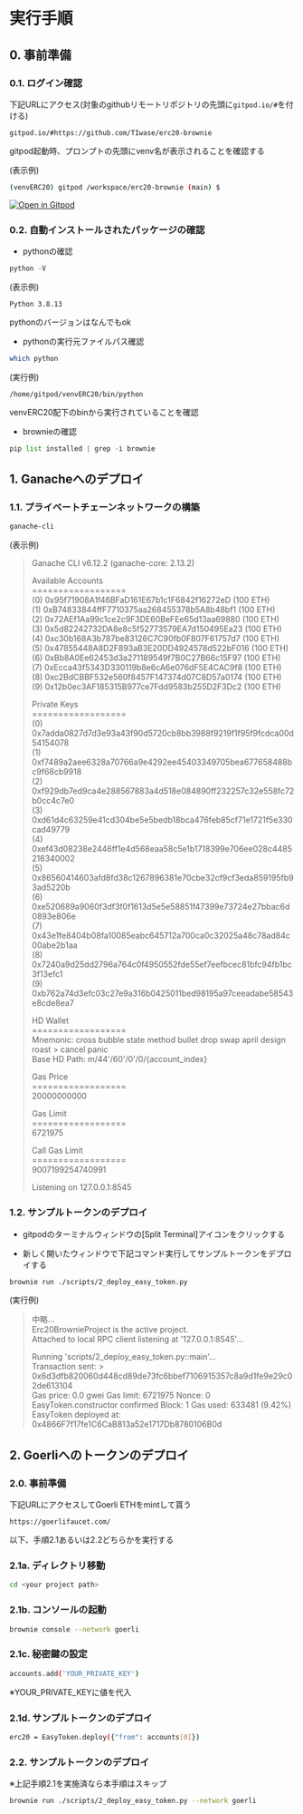 # 実行手順
## 0. 事前準備
### 0.1. ログイン確認

下記URLにアクセス(対象のgithubリモートリポジトリの先頭に```gitpod.io/#```を付ける)  

```
gitpod.io/#https://github.com/TIwase/erc20-brownie
```
gitpod起動時、プロンプトの先頭にvenv名が表示されることを確認する  

(表示例)
```bash
(venvERC20) gitpod /workspace/erc20-brownie (main) $
```
[![Open in Gitpod](https://gitpod.io/button/open-in-gitpod.svg)](https://gitpod.io/#https://github.com/TIwase/erc20-brownie)  

### 0.2. 自動インストールされたパッケージの確認
- pythonの確認  
```python
python -V
```
(表示例)

```
Python 3.8.13
```
pythonのバージョンはなんでもok  

- pythonの実行元ファイルパス確認  
```bash
which python
```
(実行例)
```
/home/gitpod/venvERC20/bin/python
```

venvERC20配下のbinから実行されていることを確認  

- brownieの確認  
```python
pip list installed | grep -i brownie
```

## 1. Ganacheへのデプロイ
### 1.1. プライベートチェーンネットワークの構築
```bash
ganache-cli
```
(表示例)

> Ganache CLI v6.12.2 (ganache-core: 2.13.2)
> 
> Available Accounts  
> \==================  
> (0) 0x95f71908A1f46BFaD161E67b1c1F6842f16272eD (100 ETH)  
> (1) 0xB74833844ffF7710375aa268455378b5A8b48bf1 (100 ETH)  
> (2) 0x72AEf1Aa99c1ce2c9F3DE60BeFEe65d13aa69880 (100 ETH)  
> (3) 0x5d82242732DA8e8c5f52773579EA7d150495Ea23 (100 ETH)  
> (4) 0xc30b168A3b787be83126C7C90fb0F807F61757d7 (100 ETH)  
> (5) 0x47855448A8D2F893aB3E20DD4924578d522bF016 (100 ETH)  
> (6) 0xBb8A0Ee62453d3a271189549f7B0C27B66c15F97 (100 ETH)  
> (7) 0xEcca43f5343D330119b8e6cA6e076dF5E4CAC9f8 (100 ETH)  
> (8) 0xc2BdCBBF532e560f8457F147374d07C8D57a0174 (100 ETH)  
> (9) 0x12b0ec3AF185315B977ce7Fdd9583b255D2F3Dc2 (100 ETH)  
> 
> Private Keys  
> \==================  
> (0) 0x7adda0827d7d3e93a43f90d5720cb8bb3988f9219f1f95f9fcdca00d54154078  
> (1) 0xf7489a2aee6328a70766a9e4292ee45403349705bea677658488bc9f68cb9918  
> (2) 0xf929db7ed9ca4e288567883a4d518e084890ff232257c32e558fc72b0cc4c7e0  
> (3) 0xd61d4c63259e41cd304be5e5bedb18bca476feb85cf71e1721f5e330cad49779  
> (4) 0xef43d08238e2446ff1e4d568eaa58c5e1b1718399e706ee028c4485216340002  
> (5) 0x86560414603afd8fd38c1267896381e70cbe32cf9cf3eda859195fb93ad5220b  
> (6) 0xe520689a9060f3df3f0f1613d5e5e58851f47399e73724e27bbac6d0893e806e  
> (7) 0x43e1fe8404b08fa10085eabc645712a700ca0c32025a48c78ad84c00abe2b1aa  
> (8) 0x7240a9d25dd2796a764c0f4950552fde55ef7eefbcec81bfc94fb1bc3f13efc1  
> (9) 0xb762a74d3efc03c27e9a316b0425011bed98195a97ceeadabe58543e8cde8ea7  
> 
> HD Wallet  
> \==================  
> Mnemonic:      cross bubble state method bullet drop swap april design  
> roast   > cancel panic  
> Base HD Path:  m/44'/60'/0'/0/{account_index}  
> 
> Gas Price  
> \==================  
> 20000000000  
> 
> Gas Limit  
> \==================  
> 6721975  
> 
> Call Gas Limit  
> \==================  
> 9007199254740991  
>
> Listening on 127.0.0.1:8545


### 1.2. サンプルトークンのデプロイ
- gitpodのターミナルウィンドウの[Split Terminal]アイコンをクリックする  

- 新しく開いたウィンドウで下記コマンド実行してサンプルトークンをデプロイする
```bash
brownie run ./scripts/2_deploy_easy_token.py
```
(実行例)
> 中略...  
> Erc20BrownieProject is the active project.  
> Attached to local RPC client listening at '127.0.0.1:8545'...  
>   
> Running 'scripts/2_deploy_easy_token.py::main'...  
> Transaction sent: >   0x6d3dfb820060d448cd89de73fc6bbef7106915357c8a9d1fe9e29c02de613104  
>   Gas price: 0.0 gwei   Gas limit: 6721975   Nonce: 0  
>   EasyToken.constructor confirmed   Block: 1   Gas used: 633481 (9.42%)  
>   EasyToken deployed at: 0x4866F7f17fe1C6CaB813a52e1717Db8780106B0d  

## 2. Goerliへのトークンのデプロイ
### 2.0. 事前準備
下記URLにアクセスしてGoerli ETHをmintして貰う
```
https://goerlifaucet.com/
```

以下、手順2.1あるいは2.2どちらかを実行する

### 2.1a. ディレクトリ移動
```bash
cd <your project path>
```
### 2.1b. コンソールの起動
```bash
brownie console --network goerli
```
### 2.1c. 秘密鍵の設定
```bash
accounts.add('YOUR_PRIVATE_KEY')
```
※YOUR_PRIVATE_KEYに値を代入

### 2.1d. サンプルトークンのデプロイ
```bash
erc20 = EasyToken.deploy({"from": accounts[0]})
```

### 2.2. サンプルトークンのデプロイ
※上記手順2.1を実施済なら本手順はスキップ
```bash
brownie run ./scripts/2_deploy_easy_token.py --network goerli
```
